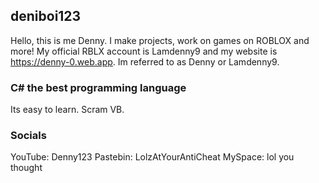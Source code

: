 ## deniboi123
Hello, this is me Denny. I make projects, work on games on ROBLOX and more! My official RBLX account is Lamdenny9 and my website is https://denny-0.web.app. Im referred to as Denny or Lamdenny9.

### C# the best programming language
Its easy to learn. Scram VB.

### Socials
YouTube: Denny123
Pastebin: LolzAtYourAntiCheat 
MySpace: lol you thought

